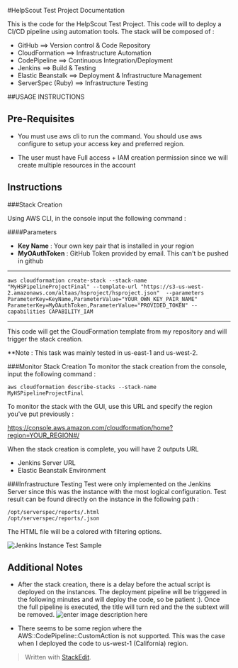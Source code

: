#HelpScout Test Project Documentation

This is the code for the HelpScout Test Project. This code will to deploy a CI/CD pipeline using automation tools. The stack will be composed of : 

- GitHub ==> Version control & Code Repository
- CloudFormation ==> Infrastructure Automation
- CodePipeline ==> Continuous Integration/Deployment
- Jenkins ==> Build & Testing
- Elastic Beanstalk ==> Deployment & Infrastructure Management
- ServerSpec (Ruby)  ==> Infrastructure Testing

##USAGE INSTRUCTIONS

Pre-Requisites
-----------------------
- You must use aws cli to run the command. You should use aws configure to setup your access key and preferred region. 

- The user must have Full access + IAM creation permission since we will create multiple resources in the account


Instructions
-----------------------

###Stack Creation

Using AWS CLI, in the console input the following command :

####Parameters

-  **Key Name**  :  Your own key pair that is installed in your region
- **MyOAuthToken**  : GitHub Token provided by email. This can't be pushed in github

------------

    aws cloudformation create-stack --stack-name "MyHSPipelineProjectFinal" --template-url "https://s3-us-west-2.amazonaws.com/altaas/hsproject/hsproject.json"  --parameters ParameterKey=KeyName,ParameterValue="YOUR_OWN_KEY_PAIR_NAME" ParameterKey=MyOAuthToken,ParameterValue="PROVIDED_TOKEN" --capabilities CAPABILITY_IAM

--------

This code will get the CloudFormation template from my repository and will trigger the stack creation.

**Note : This task was mainly tested in us-east-1 and us-west-2.

###Monitor Stack Creation
To monitor the stack creation from the console, input the following command : 

    aws cloudformation describe-stacks --stack-name MyHSPipelineProjectFinal

To monitor the stack with the GUI, use this URL and specify the region you've put previously :

https://console.aws.amazon.com/cloudformation/home?region=YOUR_REGION#/

When the stack creation is complete, you will have 2 outputs URL

- Jenkins Server URL
- Elastic Beanstalk Environment

###Infrastructure Testing
Test were only implemented on the Jenkins Server since this was the instance with the most logical configuration. Test result can be found directly on the instance in the following path :

    /opt/serverspec/reports/.html
    /opt/serverspec/reports/.json

The HTML file will be a colored with filtering options.

![Jenkins Instance Test Sample](https://s3-us-west-2.amazonaws.com/altaas/hsproject/JenkinsTestingResults.PNG)

Additional Notes
-------------------------
- After the stack creation, there is a delay before the actual script is deployed on the instances. The deployment pipeline will be triggered in the following minutes and will deploy the code, so be patient :). Once the full pipeline is executed, the title will turn red and the the subtext will be removed.
![enter image description here](https://s3-us-west-2.amazonaws.com/altaas/hsproject/ImageExecution.png)


- There seems to be some region where the AWS::CodePipeline::CustomAction is not supported. This was the case when I deployed the code to us-west-1 (California) region. 


> Written with [StackEdit](https://stackedit.io/).
